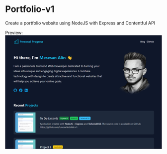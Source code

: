# Portfolio-v1
 Create a portfolio website using NodeJS with Express and Contentful API

Preview:
![My Image](preview.png)
